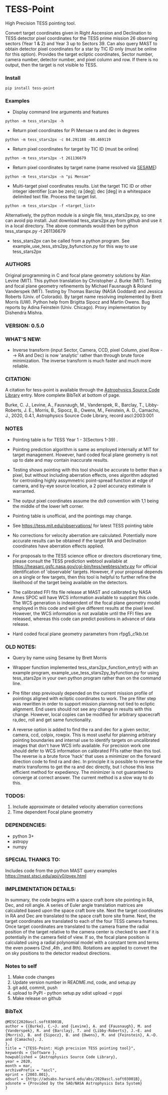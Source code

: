 # TESS-Point
High Precision TESS pointing tool.

Convert target coordinates given in Right Ascension and Declination to TESS detector pixel coordinates for the TESS prime mission 26 observing sectors (Year 1 & 2) and Year 3 up to Sectors 39.  Can also query MAST to obtain detector pixel coordinates for a star by TIC ID only (must be online for this option).  Provides the target ecliptic coordinates, Sector number, camera number, detector number, and pixel column and row.  If there is no output, then the target is not visible to TESS.

### Install
`pip install tess-point`

### Examples
- Display command line arguments and features

`python -m tess_stars2px -h`

- Return pixel coordinates for Pi Mensae ra and dec in degrees

`python -m tess_stars2px -c 84.291188 -80.469119`

- Return pixel coordinates for target by TIC ID (must be online)

`python -m tess_stars2px -t 261136679`

- Return pixel coordinates by target name (name resolved via [SESAME](http://cds.u-strasbg.fr/cgi-bin/Sesame))

`python -m tess_stars2px -n "pi Mensae"`

- Multi-target pixel coordinates results.  List the target TIC ID or other integer identifier [can be zero]; ra [deg]; dec [deg] in a whitespace delimited text file.  Process the target list.

`python -m tess_stars2px -f <target_list>`

Alternatively, the python module is a single file, tess_stars2px.py, so one can avoid pip install.  Just download tess_stars2px.py from github and use it in a local directory.  The above commands would then be python tess_starspx.py -t 261136679

- tess_stars2px can be called from a python program.  See example_use_tess_strs2py_byfunction.py for this way to use tess_stars2px

### AUTHORS
Original programming in C and focal plane geometry solutions by Alan Levine (MIT).  This python translation by Christopher J. Burke (MIT).  Testing and focal plane geometry refinements by Michael Fausnaugh & Roland Vanderspek (MIT).  Testing by Thomas Barclay (NASA Goddard) and Jessica Roberts (Univ. of Colorado).  By target name resolving implemented by Brett Morris (UW).  Python help from Brigitta Sipocz and Martin Owens.  Bug reports by Adina Feinstein (Univ. Chicago). Proxy implementation by Dishendra Mishra.

### VERSION: 0.5.0

### WHAT'S NEW:

- Inverse transform (input Sector, Camera, CCD, pixel Column, pixel Row --> RA and Dec) is now 'analytic' rather than through brute force minimization.  The inverse transform is much faster and much more reliable.

### CITATION:
A citation for tess-point is available through the [Astrophysics Source Code Library](http://www.ascl.net/2003.001) entry. More complete BibTeX at bottom of page.

Burke, C. J., Levine, A., Fausnaugh, M., Vanderspek, R., Barclay, T., Libby-Roberts, J. E., Morris, B., Sipocz, B., Owens, M., Feinstein, A. D., Camacho, J., 2020, 0.4.1, Astrophysics Source Code Library, record ascl:2003:001

### NOTES
- Pointing table is for TESS Year 1 - 3(Sectors 1-39) .

- Pointing prediction algorithm is same as employed internally at MIT for target management.  However, hard coded focal plane geometry is not up to date and may contain inaccurate results.

- Testing shows pointing with this tool should be accurate to better than a pixel, but without including aberration effects, ones algorithm adopted for centroiding highly assymmetric point-spread function at edge of camera, and by-eye source location, a 2 pixel accuracy estimate is warranted.

- The output pixel coordinates assume the ds9 convention with 1,1 being the middle of the lower left corner.

- Pointing table is unofficial, and the pointings may change.

- See https://tess.mit.edu/observations/ for latest TESS pointing table

- No corrections for velocity aberration are calculated. Potentially more accurate results can be obtained if the target RA and Declination coordinates have aberration effects applied.

- For proposals to the TESS science office or directors discretionary time, please consult the TESS prediction webtool available at https://heasarc.gsfc.nasa.gov/cgi-bin/tess/webtess/wtv.py for official identification of 'observable' targets.  However, if your proposal depends on a single or few targets, then this tool is helpful to further refine the likelihood of the target being available on the detectors.

- The calibrated FFI fits file release at MAST and calibrated by NASA Ames SPOC will have WCS information available to supplant this code.  The WCS generation is independent of the focal plane geometry model employed in this code and will give different results at the pixel level.  However, the WCS information is not available until the FFI files are released, whereas this code can predict positions in advance of data release.

- Hard coded focal plane geometry parameters from rfpg5_c1kb.txt

### OLD NOTES:
- Query by name using Sesame by Brett Morris

- Wrapper function implemented tess_stars2px_function_entry() with an example program, example_use_tess_stars2py_byfunction.py for using tess_stars2px in your own python program rather than on the command line.

- Pre filter step previously depended on the current mission profile of pointings aligned with ecliptic coordinates to work.  The pre filter step was rewritten in order to support mission planning not tied to ecliptic alignment.  End users should not see any change in results with this change.  However, local copies can be modified for arbitrary spacecraft ra,dec, roll and get same functionality.

- A reverse option is added to find the ra and dec for a given sector, camera, ccd, colpix, rowpix.  This is most useful for planning arbitrary pointing boundaries and internal use to identify targets on uncalibrated images that don't have WCS info available.  For precision work one should defer to WCS information on calibrated FFIs rather than this tool.  The reverse is a brute force 'hack' that uses a minimizer on the forward direction code to find ra and dec.  In principle it is possible to reverse the matrix transforms to get the ra and dec directly, but I chose this less efficient method for expediency.  The minimizer is not guaranteed to converge at correct answer.  The current method is a slow way to do this.



### TODOS:
1. Include approximate or detailed velocity aberration corrections
2. Time dependent Focal plane geometry

### DEPENDENCIES:
- python 3+
- astropy
- numpy

### SPECIAL THANKS TO:
Includes code from the python MAST query examples 
https://mast.stsci.edu/api/v0/pyex.html

### IMPLEMENTATION DETAILS:
In summary, the code begins with a space craft bore site pointing in RA, Dec, and roll angle.  A series of Euler angle translation matrices are calculated based upon the space craft bore site.  Next the target coordinates in RA and Dec are translated to the space craft bore site frame.  Next, the target coordinates are translated to each of the four TESS camera frames.  Once target coordinates are translated to the  camera frame the radial position of the target relative to the camera center is checked to see if it is potentially in the camera field of view. If so, the focal plane position is calculated using a radial polynomial model with a constant term and terms the even powers (2nd ,4th , and 8th).  Rotations are applied to convert the on sky positions to the detector readout directions.

### Notes to self
1. Make code changes
2. Update version number in README.md, code, and setup.py
3. git add, commit, push
4. upload to PyPI - python setup.py sdist upload -r pypi
5. Make release on github

### BibTeX

```
@MISC{2020ascl.soft03001B,
author = {{Burke}, C.~J. and {Levine}, A. and {Fausnaugh}, M. and {Vanderspek}, R. and {Barclay}, T. and {Libby-Roberts}, J.~E. and {Morris}, B. and {Sipocz}, B. and {Owens}, M. and {Feinstein}, A.~D. and {Camacho}, J.
},
title = "{TESS-Point: High precision TESS pointing tool}",
keywords = {Software },
howpublished = {Astrophysics Source Code Library},
year = 2020,
month = mar,
archivePrefix = "ascl",
eprint = {2003.001},
adsurl = {http://adsabs.harvard.edu/abs/2020ascl.soft03001B},
adsnote = {Provided by the SAO/NASA Astrophysics Data System}
}
```